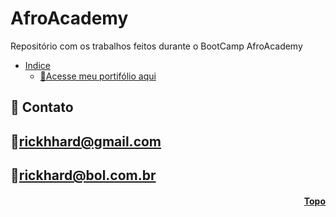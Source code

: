 <h1 id="topo">AfroAcademy</h1>
Repositório com os trabalhos feitos durante o BootCamp AfroAcademy


* [Indice](#funciona)
    * [🚀Acesse meu portifólio aqui](https://rickhardbr.github.io/AfroAcademy/portif%C3%B3lio/)

## 💛 Contato

## 📧rickhhard@gmail.com

## 📧rickhard@bol.com.br

<h4 align="right"><a href="#topo">Topo</a></h4>